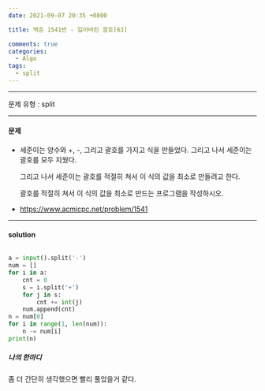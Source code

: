 ```yaml
---
date: 2021-09-07 20:35 +0800

title: 백준 1541번 - 잃어버린 괄호[63]

comments: true
categories:
  - Algo
tags:
  - split
---
```


---

문제 유형 : split

---

#### 문제

- 세준이는 양수와 +, -, 그리고 괄호를 가지고 식을 만들었다. 그리고 나서 세준이는 괄호를 모두 지웠다.

  그리고 나서 세준이는 괄호를 적절히 쳐서 이 식의 값을 최소로 만들려고 한다.

  괄호를 적절히 쳐서 이 식의 값을 최소로 만드는 프로그램을 작성하시오.

- https://www.acmicpc.net/problem/1541

---

#### solution

```python

a = input().split('-')
num = []
for i in a:
    cnt = 0
    s = i.split('+')
    for j in s:
        cnt += int(j)
    num.append(cnt)
n = num[0]
for i in range(1, len(num)):
    n -= num[i]
print(n)
```

##### 나의 한마디

좀 더 간단히 생각했으면 빨리 풀었을거 같다.

